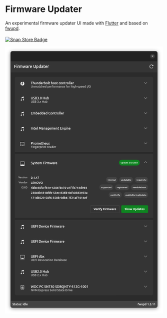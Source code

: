 # Firmware Updater

An experimental firmware updater UI made with [Flutter](https://flutter.dev/) and based on [fwupd](https://pub.dev/packages/fwupd).

<a href="https://snapcraft.io/firmware-updater">
<img border="0" align="middle" alt="Snap Store Badge" src="https://snapcraft.io/static/images/badges/en/snap-store-black.svg" width=200>
</a>

![firmware-updater](https://raw.githubusercontent.com/canonical/firmware-updater/main/firmware-updater.png "screenshot")


